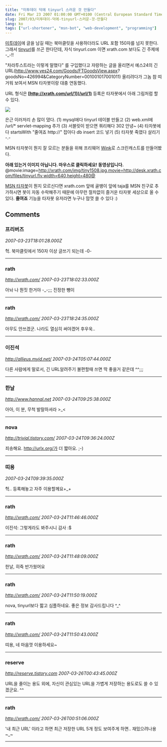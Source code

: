 ```yaml
---
title: "미투데이 덕에 tinyurl 스러운 것 만들다"
date: Fri Mar 23 2007 01:00:00 GMT+0100 (Central European Standard Time)
slug: 2007/03/미투데이-덕에-tinyurl-스러운-것-만들다
lang: ko
tags: ["url-shortener", "msn-bot", "web-development", "programming"]
---
```


[미투데이](http://me2day.net)에 글을 남길 때는 북마클릿을 사용하더라도 URL 포함 150자를 넘지 못한다.
그래서 [tinyurl](http://tinyurl.com)를 쓰곤 한다던데, 자식 tinyurl.com 이면 xrath.com 보다도 긴 주제에 -_-!!

"차라투스트라는 이렇게 말했다" 를 구입했다고 자랑하는 글을 올리면서 예스24의 긴 URL(http://www.yes24.com/Goods/FTGoodsView.aspx? goodsNo=426994&CategoryNumber=001001017001011) 올리려다가
그놈 참 띠거워 보여서 MSN 타자봇이랑 대충 연동했다.

URL 형식은 **[http://xrath.com/url/1](/url/1)**
등록은 타자봇에서 아래 그림처럼 할 수 있다.

![](/img/tinyurl_msn.png)

은근 이러저리 손 많이 댔다. 
(1) mysql에다 tinyurl 테이블 만들고 
(2) web.xml에 /url/* servlet-mapping 추가
(3) 서블릿이 받으면 쿼리해다 302 안녕~
(4) 타자봇에다 startsWith "줄여죠 http://" 잡아다 db insert 코드 넣기
(5) 타자봇 죽였다 살리기 -.-

MSN 타자봇이 뭔지 잘 모르는 분들을 위해 프리웨어 [Wink](http://www.debugmode.com/wink/)로 스크린캐스트를 만들어봤다.

**아래 있는거 이미지 아닙니다. 마우스로 클릭하세요! 동영상입니다.**
@movie:image=http://xrath.com/img/tiny1508.jpg,movie=http://desk.xrath.com/files/tinyurl.flv,width=640,height=480@

[MSN 타자봇](/2006/07/msn-타자봇-개발-현황)이 뭔지 모르신다면 xrath.com 앞에 골뱅이 앞에 taja를 MSN 친구로 추가하시면 봇이 자동 수락해주기 때문에 아무런 절차없이 즐거운 타자봇 세상으로 올 수 있다. **줄여죠** 기능을 타자봇 유저라면 누구나 맘껏 쓸 수 있다 :)

## Comments

### 프리버즈
*2007-03-23T18:01:28.000Z*

헉. 북마클릿에서 150자 이상 글쓰기 되는데 -0-

---

### rath
*http://xrath.com/*
*2007-03-23T18:02:33.000Z*

아놔 나 뭔짓 한거야 -_-;;; 진정한 뺑이

---

### rath
*http://xrath.com/*
*2007-03-23T18:24:35.000Z*

아무도 안쓰겠군. 나라도 열심히 써야겠어 후우욱..

---

### 이진석
*http://allieus.myid.net/*
*2007-03-24T05:07:44.000Z*

다른 사람에게 말로서, 긴 URL알려주기 불편할때 쓰면 딱 좋을거 같은데 ^^;;;

---

### 한날
*http://www.hannal.net*
*2007-03-24T09:25:38.000Z*

아아, 이 분, 무척 발랄하셔라 >_<

---

### nova
*http://trivial.tistory.com/*
*2007-03-24T09:36:24.000Z*

죄송해요. http://urlx.org/가 더 짧아요. ;-)

---

### 띠용
*2007-03-24T09:39:35.000Z*

헉.. 등록해놓고 자주 이용할께요+_+

---

### rath
*http://xrath.com/*
*2007-03-24T11:46:46.000Z*

이진석: 그렇게라도 봐주시니 감사 :$

---

### rath
*http://xrath.com/*
*2007-03-24T11:48:09.000Z*

한날, 히죽 반가웠어요

---

### rath
*http://xrath.com/*
*2007-03-24T11:50:19.000Z*

nova, tinyurl보다 짧고 심플하네요. 좋은 정보 감사드립니다 ^_^

---

### rath
*http://xrath.com/*
*2007-03-24T11:50:43.000Z*

띠용, 네 마음껏 이용하세요~

---

### reserve
*http://reserve.tistory.com*
*2007-03-26T00:43:45.000Z*

URL을 줄이는 용도 외에, 자신이 관심있는 URL을 가볍게 저장하는 용도로도 쓸 수 있겠군요. ^^

---

### rath
*http://xrath.com/*
*2007-03-26T00:51:06.000Z*

'내 최근 URL' 이라고 하면 최근 저장한 URL 5개 정도 보여주게 하면.. 재밌으려나용~_~

---
